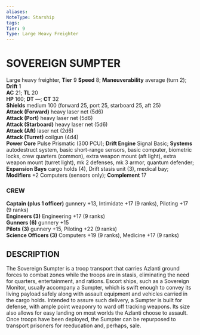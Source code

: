```yaml
---
aliases: 
NoteType: Starship
tags: 
Tier: 9
Type: Large Heavy Freighter
---
```

# SOVEREIGN SUMPTER
Large heavy freighter, **Tier** 9 
**Speed** 8; **Maneuverability** average (turn 2); **Drift** 1  
**AC** 21; **TL** 20  
**HP** 160; **DT** —; **CT** 32  
**Shields** medium 100 (forward 25, port 25, starboard 25, aft 25)  
**Attack (Forward)** heavy laser net (5d6)  
**Attack (Port)** heavy laser net (5d6)  
**Attack (Starboard)** heavy laser net (5d6)  
**Attack (Aft)** laser net (2d6)  
**Attack (Turret)** coilgun (4d4)  
**Power Core** Pulse Prismatic (300 PCU); **Drift Engine** Signal Basic; **Systems** autodestruct system, basic short-range sensors, basic computer, biometric locks, crew quarters (common), extra weapon mount (aft light), extra weapon mount (turret light), mk 2 defenses, mk 3 armor, quantum defender; **Expansion Bays** cargo holds (4), Drift stasis unit (3), medical bay; **Modifiers** +2 Computers (sensors only); **Complement** 17

### CREW

**Captain (plus 1 officer)** gunnery +13, Intimidate +17 (9 ranks), Piloting +17 (9 ranks)  
**Engineers (3)** Engineering +17 (9 ranks)  
**Gunners (6)** gunnery +15  
**Pilots (3)** gunnery +15, Piloting +22 (9 ranks)  
**Science Officers (3)** Computers +19 (9 ranks), Medicine +17 (9 ranks)

## DESCRIPTION

The Sovereign Sumpter is a troop transport that carries Azlanti ground forces to combat zones while the troops are in stasis, eliminating the need for quarters, entertainment, and rations. Escort ships, such as a Sovereign Monitor, usually accompany a Sumpter, which is swift enough to convey its living payload safely along with assault equipment and vehicles carried in the cargo holds. Intended to assure such delivery, a Sumpter is built for defense, with ample point weaponry to ward off tracking weapons. Its size also allows for easy landing on most worlds the Azlanti choose to assault. Once troops have been deployed, the Sumpter can be repurposed to transport prisoners for reeducation and, perhaps, sale.
